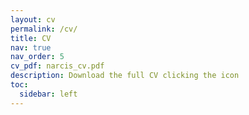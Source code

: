 ```yaml
---
layout: cv
permalink: /cv/
title: CV
nav: true
nav_order: 5
cv_pdf: narcis_cv.pdf
description: Download the full CV clicking the icon 
toc:
  sidebar: left
---
```

